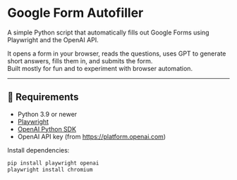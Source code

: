 # Google Form Autofiller

A simple Python script that automatically fills out Google Forms using Playwright and the OpenAI API.

It opens a form in your browser, reads the questions, uses GPT to generate short answers, fills them in, and submits the form.  
Built mostly for fun and to experiment with browser automation.

---

## 🧰 Requirements

- Python 3.9 or newer  
- [Playwright](https://playwright.dev/python/)  
- [OpenAI Python SDK](https://pypi.org/project/openai/)  
- OpenAI API key (from https://platform.openai.com)

Install dependencies:

```bash
pip install playwright openai
playwright install chromium
